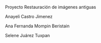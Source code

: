 Proyecto Restauración de imágenes antiguas

Anayeli Castro Jimenez

Ana Fernanda Mompin Beristain

Selene Juárez Tuxpan
